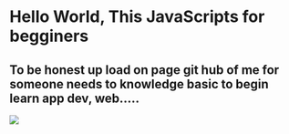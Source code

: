 <h1>Hello World, This JavaScripts for begginers</h1>
<h2>To be honest up load on page git hub of me for someone needs to knowledge basic to begin learn app dev, web.....</h2>
<img src="![Uploading github-6980894_960_720.png…]()

">
